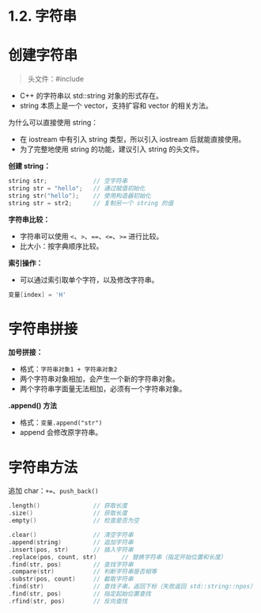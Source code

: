 # 1.2. 字符串

# 创建字符串

> 头文件：#include <string>

- C++ 的字符串以 std::string 对象的形式存在。
- string 本质上是一个 vector<char>，支持扩容和 vector 的相关方法。

为什么可以直接使用 string：

- 在 iostream 中有引入 string 类型，所以引入 iostream 后就能直接使用。
- 为了完整地使用 string 的功能，建议引入 string 的头文件。

**创建 string：**

```c
string str;				// 空字符串
string str = "hello";	// 通过赋值初始化
string str("hello");	// 使用构造器初始化
string str = str2;		// 复制另一个 string 的值
```

**字符串比较：**

- 字符串可以使用 `<`、`>`、`==`、`<=`、`>=` 进行比较。
- 比大小：按字典顺序比较。

**索引操作：**

- 可以通过索引取单个字符，以及修改字符串。

```cpp
变量[index] = 'H'
```

# 字符串拼接

**加号拼接：**

- 格式：`字符串对象1 + 字符串对象2`
- 两个字符串对象相加，会产生一个新的字符串对象。
- 两个字符串字面量无法相加，必须有一个字符串对象。

**.append() 方法**

- 格式：`变量.append("str")`
- append 会修改原字符串。

# 字符串方法

追加 char：`+=`、`push_back()`

```cpp
.length()				// 获取长度
.size()					// 获取长度
.empty()				// 检查是否为空

.clear()				// 清空字符串
.append(string)			// 追加字符串
.insert(pos, str)		// 插入字符串
.replace(pos, count, str)		// 替换字符串（指定开始位置和长度）
.find(str, pos)			// 查找字符串
.compare(str)			// 判断字符串是否相等
.substr(pos, count)		// 截取字符串
.find(str)				// 查找子串，返回下标（失败返回 std::string::npos）
.find(str, pos)			// 指定起始位置查找
.rfind(str, pos)		// 反向查找
```
